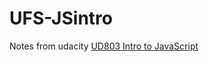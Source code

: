 # UFS-JSintro
Notes from udacity [UD803 Intro to JavaScript](https://www.udacity.com/course/intro-to-javascript--ud803)
